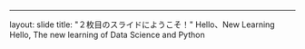 ---
layout: slide
title: "２枚目のスライドにようこそ！"
Hello、New Learning
Hello, The new learning of Data Science and Python
